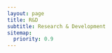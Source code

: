 ```yaml
---
layout: page
title: R&D
subtitle: Research & Development
sitemap:
  priority: 0.9
---
```


<script src="https://threejs.org/build/three.js"></script>

<div id="firstthree">
  <script>
    var camera, scene, renderer;
    var geometry, group;
    var mouseX = 0, mouseY = 0;
    var windowHalfX = window.innerWidth / 2;
    var windowHalfY = window.innerHeight / 2;
    init();
    animate();
    function init() {
      camera = new THREE.PerspectiveCamera( 60, window.innerWidth / window.innerHeight, 1, 10000 );
      camera.position.z = 500;
      scene = new THREE.Scene();
      scene.background = new THREE.Color( 0xffffff );
      scene.fog = new THREE.Fog( 0xffffff, 1, 10000 );
      var geometry = new THREE.BoxBufferGeometry( 100, 100, 100 );
      var material = new THREE.MeshNormalMaterial();
      group = new THREE.Group();
      for ( var i = 0; i < 1000; i ++ ) {
        var mesh = new THREE.Mesh( geometry, material );
        mesh.position.x = Math.random() * 2000 - 1000;
        mesh.position.y = Math.random() * 2000 - 1000;
        mesh.position.z = Math.random() * 2000 - 1000;
        mesh.rotation.x = Math.random() * 2 * Math.PI;
        mesh.rotation.y = Math.random() * 2 * Math.PI;
        mesh.matrixAutoUpdate = false;
        mesh.updateMatrix();
        group.add( mesh );
      }
      scene.add( group );
      //
      renderer = new THREE.WebGLRenderer( { antialias: true } );
      renderer.setPixelRatio( window.devicePixelRatio );
      renderer.setSize( window.innerWidth, window.innerHeight );
      document.getElementById("firstthree").appendChild( renderer.domElement );
      //
      document.addEventListener( 'mousemove', onDocumentMouseMove, false );
      //
      window.addEventListener( 'resize', onWindowResize, false );
    }
    function onWindowResize() {
      windowHalfX = window.innerWidth / 2;
      windowHalfY = window.innerHeight / 2;
      camera.aspect = window.innerWidth / window.innerHeight;
      camera.updateProjectionMatrix();
      renderer.setSize( window.innerWidth, window.innerHeight );
    }
    function onDocumentMouseMove( event ) {
      mouseX = ( event.clientX - windowHalfX ) * 10;
      mouseY = ( event.clientY - windowHalfY ) * 10;
    }
    //
    function animate() {
      requestAnimationFrame( animate );
      render();
    }
    function render() {
      var time = Date.now() * 0.001;
      var rx = Math.sin( time * 0.7 ) * 0.5,
        ry = Math.sin( time * 0.3 ) * 0.5,
        rz = Math.sin( time * 0.2 ) * 0.5;
      camera.position.x += ( mouseX - camera.position.x ) * 0.05;
      camera.position.y += ( - mouseY - camera.position.y ) * 0.05;
      camera.lookAt( scene.position );
      group.rotation.x = rx;
      group.rotation.y = ry;
      group.rotation.z = rz;
      renderer.render( scene, camera );
    }
  </script>
</div>
